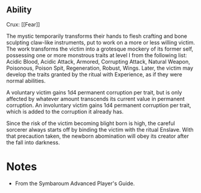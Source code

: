 ## Ability
Crux: [[Fear]]

The mystic temporarily transforms their hands to flesh crafting and bone sculpting claw-like instruments, put to work on a more or less willing victim. The work transforms the victim into a grotesque mockery of its former self, possessing one or more monstrous traits at level I from the following list: Acidic Blood, Acidic Attack, Armored, Corrupting Attack, Natural Weapon, Poisonous, Poison Spit, Regeneration, Robust, Wings. Later, the victim may develop the traits granted by the ritual with Experience, as if they were normal abilities.

A voluntary victim gains 1d4 permanent corruption per trait, but is only affected by whatever amount transcends its current value in permanent corruption. An involuntary victim gains 1d4 permanent corruption per trait, which is added to the corruption it already has.

Since the risk of the victim becoming blight born is high, the careful sorcerer always starts off by binding the victim with the ritual Enslave. With that precaution taken, the newborn abomination will obey its creator after the fall into darkness.
# Notes
* From the Symbaroum Advanced Player's Guide.